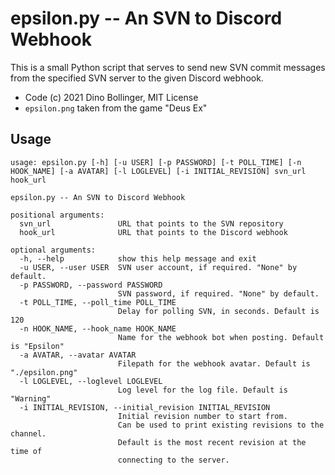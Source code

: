 # epsilon.py -- An SVN to Discord Webhook

This is a small Python script that serves to send new SVN commit messages from the
specified SVN server to the given Discord webhook.

* Code (c) 2021 Dino Bollinger, MIT License
* `epsilon.png` taken from the game "Deus Ex"

## Usage

```
usage: epsilon.py [-h] [-u USER] [-p PASSWORD] [-t POLL_TIME] [-n HOOK_NAME] [-a AVATAR] [-l LOGLEVEL] [-i INITIAL_REVISION] svn_url hook_url

epsilon.py -- An SVN to Discord Webhook

positional arguments:
  svn_url               URL that points to the SVN repository
  hook_url              URL that points to the Discord webhook

optional arguments:
  -h, --help            show this help message and exit
  -u USER, --user USER  SVN user account, if required. "None" by default.
  -p PASSWORD, --password PASSWORD
                        SVN password, if required. "None" by default.
  -t POLL_TIME, --poll_time POLL_TIME
                        Delay for polling SVN, in seconds. Default is 120
  -n HOOK_NAME, --hook_name HOOK_NAME
                        Name for the webhook bot when posting. Default is "Epsilon"
  -a AVATAR, --avatar AVATAR
                        Filepath for the webhook avatar. Default is "./epsilon.png"
  -l LOGLEVEL, --loglevel LOGLEVEL
                        Log level for the log file. Default is "Warning"
  -i INITIAL_REVISION, --initial_revision INITIAL_REVISION
                        Initial revision number to start from. 
                        Can be used to print existing revisions to the channel. 
                        Default is the most recent revision at the time of 
                        connecting to the server.
```